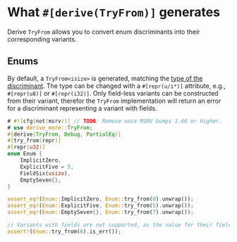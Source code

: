 # What `#[derive(TryFrom)]` generates

Derive `TryFrom` allows you to convert enum discriminants into their corresponding variants.




## Enums

By default, a `TryFrom<isize>` is generated, matching the [type of the discriminant](https://doc.rust-lang.org/reference/items/enumerations.html#discriminants).
The type can be changed with a `#[repr(u/i*)]` attribute, e.g., `#[repr(u8)]` or `#[repr(i32)]`.
Only field-less variants can be constructed from their variant, therefor the `TryFrom` implementation will return an error for a discriminant representing a variant with fields.

```rust
# #![cfg(not(msrv))] // TODO: Remove once MSRV bumps 1.66 or higher.
# use derive_more::TryFrom;
#[derive(TryFrom, Debug, PartialEq)]
#[try_from(repr)]
#[repr(u32)]
enum Enum {
    ImplicitZero,
    ExplicitFive = 5,
    FieldSix(usize),
    EmptySeven{},
}

assert_eq!(Enum::ImplicitZero, Enum::try_from(0).unwrap());
assert_eq!(Enum::ExplicitFive, Enum::try_from(5).unwrap());
assert_eq!(Enum::EmptySeven{}, Enum::try_from(7).unwrap());

// Variants with fields are not supported, as the value for their fields would be undefined.
assert!(Enum::try_from(6).is_err());
```
